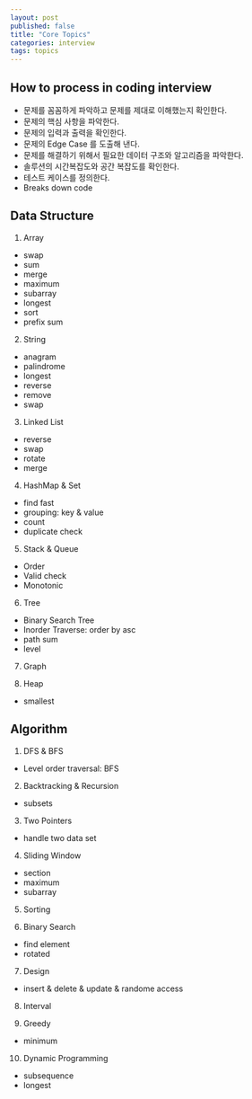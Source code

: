 ```yaml
---
layout: post
published: false
title: "Core Topics"
categories: interview
tags: topics
---
```


## How to process in coding interview

- 문제를 꼼꼼하게 파악하고 문제를 제대로 이해했는지 확인한다.
- 문제의 핵심 사항을 파악한다.
- 문제의 입력과 출력을 확인한다.
- 문제의 Edge Case 를 도출해 낸다.
- 문제를 해결하기 위해서 필요한 데이터 구조와 알고리즘을 파악한다.
- 솔루션의 시간복잡도와 공간 복잡도를 확인한다.
- 테스트 케이스를 정의한다.
- Breaks down code

## Data Structure

1. Array
- swap
- sum
- merge
- maximum
- subarray
- longest
- sort
- prefix sum

2. String
- anagram
- palindrome
- longest
- reverse
- remove
- swap

3. Linked List
- reverse
- swap
- rotate
- merge

4. HashMap & Set
- find fast
- grouping: key & value
- count
- duplicate check

5. Stack & Queue
- Order
- Valid check
- Monotonic

6. Tree
- Binary Search Tree
- Inorder Traverse: order by asc
- path sum
- level

7. Graph

8. Heap
- smallest

## Algorithm

1. DFS & BFS
- Level order traversal: BFS

2. Backtracking & Recursion
- subsets

3. Two Pointers
- handle two data set

4. Sliding Window
- section
- maximum
- subarray

5. Sorting

6. Binary Search
- find element
- rotated

7. Design
- insert & delete & update & randome access

8. Interval

9. Greedy
- minimum

10. Dynamic Programming
- subsequence
- longest